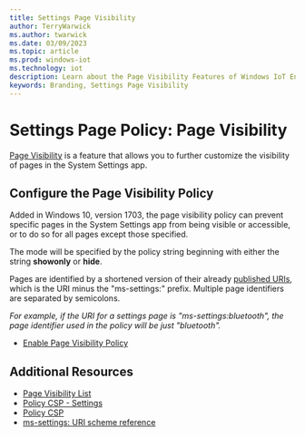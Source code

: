 ```yaml
---
title: Settings Page Visibility
author: TerryWarwick
ms.author: twarwick
ms.date: 03/09/2023
ms.topic: article
ms.prod: windows-iot
ms.technology: iot
description: Learn about the Page Visibility Features of Windows IoT Enterprise.
keywords: Branding, Settings Page Visibility
---
```


# Settings Page Policy: Page Visibility
[Page Visibility](/windows/client-management/mdm/policy-csp-settings#settings-pagevisibilitylist) is a feature that allows you to further customize the visibility of pages in the System Settings app.

## Configure the Page Visibility Policy
Added in Windows 10, version 1703, the page visibility policy can prevent specific pages in the System Settings app from being visible or accessible, or to do so for all pages except those specified.

The mode will be specified by the policy string beginning with either the string **showonly** or **hide**.

Pages are identified by a shortened version of their already [published URIs](/windows/uwp/launch-resume/launch-settings-app#ms-settings-uri-scheme-reference), which is the URI minus the "ms-settings:" prefix. Multiple page identifiers are separated by semicolons.

*For example, if the URI for a settings page is "ms-settings:bluetooth", the page identifier used in the policy will be just "bluetooth".*  

* [Enable Page Visibility Policy](/windows/client-management/mdm/policy-csp-settings#settings-pagevisibilitylist)


## Additional Resources
* [Page Visibility List](/windows/client-management/mdm/policy-csp-settings#settings-pagevisibilitylist)
* [Policy CSP - Settings](/windows/client-management/mdm/policy-csp-settings)
* [Policy CSP](/windows/client-management/mdm/policy-configuration-service-provider)
* [ms-settings: URI scheme reference](/windows/uwp/launch-resume/launch-settings-app#ms-settings-uri-scheme-reference)
